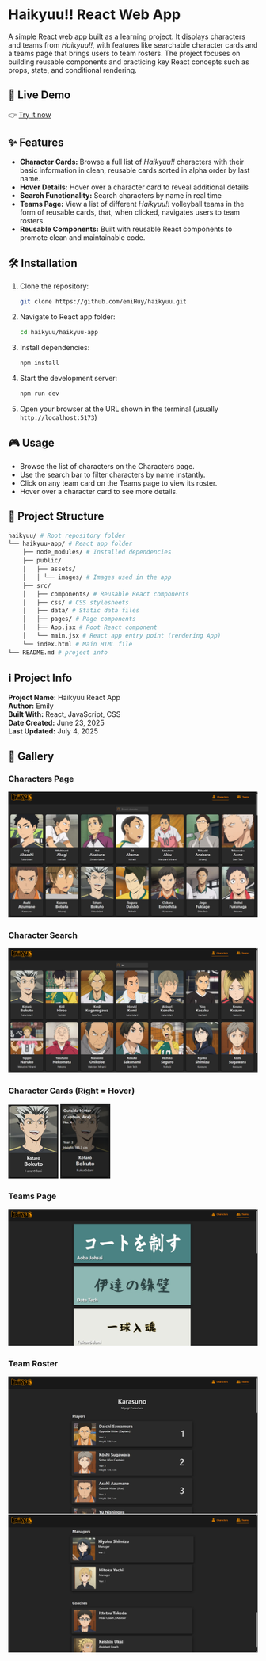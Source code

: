 # Haikyuu!! React Web App

A simple React web app built as a learning project. It displays characters and teams from *Haikyuu!!*, with features like searchable character cards and a teams page that brings users to team rosters. The project focuses on building reusable components and practicing key React concepts such as props, state, and conditional rendering.

## 🚀 Live Demo
👉 [Try it now](https://emihuy.github.io/haikyuu/)


## ✨ Features

- **Character Cards:** Browse a full list of *Haikyuu!!* characters with their basic information in clean, reusable cards sorted in alpha order by last name.
- **Hover Details:** Hover over a character card to reveal additional details
- **Search Functionality:** Search characters by name in real time
- **Teams Page:** View  a list of different *Haikyuu!!* volleyball teams in the form of reusable cards, that, when clicked, navigates users to team rosters.
- **Reusable Components:** Built with reusable React components to promote clean and maintainable code.


## 🛠️ Installation

1. Clone the repository:


    ```bash
    git clone https://github.com/emiHuy/haikyuu.git
    ```

2. Navigate to React app folder:

    ```bash
    cd haikyuu/haikyuu-app
    ```

3. Install dependencies:

    ```bash
    npm install
    ```

4. Start the development server:

    ```bash
    npm run dev
    ```

5. Open your browser at the URL shown in the terminal (usually `http://localhost:5173`)


## 🎮 Usage

- Browse the list of characters on the Characters page.
- Use the search bar to filter characters by name instantly.
- Click on any team card on the Teams page to view its roster.
- Hover over a character card to see more details.

## 📁 Project Structure

```bash
haikyuu/ # Root repository folder
└── haikyuu-app/ # React app folder
    ├── node_modules/ # Installed dependencies
    ├── public/
    │   ├── assets/
    │   │ └── images/ # Images used in the app
    ├── src/
    │   ├── components/ # Reusable React components
    │   ├── css/ # CSS stylesheets
    │   ├── data/ # Static data files 
    │   ├── pages/ # Page components 
    │   ├── App.jsx # Root React component
    │   └── main.jsx # React app entry point (rendering App)
    └── index.html # Main HTML file
└── README.md # project info
```

## ℹ️ Project Info

**Project Name:** Haikyuu React App <br>
**Author:** Emily <br>
**Built With:** React, JavaScript, CSS <br>
**Date Created:** June 23, 2025  <br>
**Last Updated:** July 4, 2025 


## 📸 Gallery

### Characters Page
![Characters Page](haikyuu-app/public/assets/images/gallery/characters-page.png)

### Character Search
![Character Search](haikyuu-app/public/assets/images/gallery/character-search.png)

### Character Cards (Right = Hover)
<p>
  <img src='haikyuu-app/public/assets/images/gallery/character-card.png' width='20%' />
  <img src='haikyuu-app/public/assets/images/gallery/character-card-hover.png' width='20%' />
</p>

### Teams Page
![Teams Page](haikyuu-app/public/assets/images/gallery/teams-page.png) 

### Team Roster
![Team Roster 1](haikyuu-app/public/assets//images/gallery/team-roster(1).png)
![Team Roster 2](haikyuu-app/public/assets//images/gallery/team-roster(2).png)